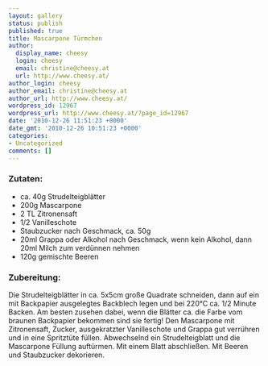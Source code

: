 ```yaml
---
layout: gallery
status: publish
published: true
title: Mascarpone Türmchen
author:
  display_name: cheesy
  login: cheesy
  email: christine@cheesy.at
  url: http://www.cheesy.at/
author_login: cheesy
author_email: christine@cheesy.at
author_url: http://www.cheesy.at/
wordpress_id: 12967
wordpress_url: http://www.cheesy.at/?page_id=12967
date: '2010-12-26 11:51:23 +0000'
date_gmt: '2010-12-26 10:51:23 +0000'
categories:
- Uncategorized
comments: []
---
```

### Zutaten:
- ca. 40g Strudelteigblätter
- 200g Mascarpone
- 2 TL Zitronensaft
- 1/2 Vanilleschote
- Staubzucker nach Geschmack, ca. 50g
- 20ml Grappa oder Alkohol nach Geschmack, wenn kein Alkohol, dann 20ml Milch zum verdünnen nehmen
- 120g gemischte Beeren
### Zubereitung:
Die Strudelteigblätter in ca. 5x5cm große Quadrate schneiden, dann auf ein mit Backpapier ausgelegtes Backblech legen und bei 220°C ca. 1/2 Minute Backen. Am besten zusehen dabei, wenn die Blätter ca. die Farbe vom braunen Backpapier bekommen sind sie fertig! Den Mascarpone mit Zitronensaft, Zucker, ausgekratzter Vanilleschote und Grappa gut verrühren und in eine Spritztüte füllen. Abwechselnd ein Strudelteigblatt und die Mascarpone Füllung auftürmen. Mit einem Blatt abschließen. Mit Beeren und Staubzucker dekorieren.